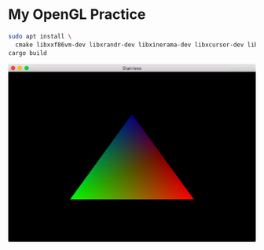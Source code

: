 My OpenGL Practice
========
```bash
sudo apt install \
  cmake libxxf86vm-dev libxrandr-dev libxinerama-dev libxcursor-dev libxi-dev
cargo build
```

![screenshot]

[screenshot]: https://raw.githubusercontent.com/simnalamburt/i/master/opengl-practice/triangle.png
